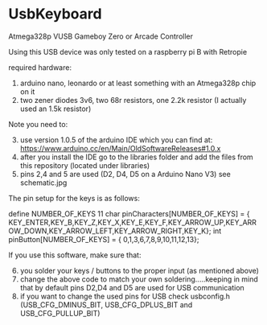 # UsbKeyboard
Atmega328p VUSB Gameboy Zero or Arcade Controller

Using this USB device was only tested on a raspberry pi B with Retropie

required hardware:

1. arduino nano, leonardo or at least something with an Atmega328p chip on it
2. two zener diodes 3v6, two 68r resistors, one 2.2k resistor (I actually used an 1.5k resistor)

Note you need to:

3. use version 1.0.5 of the arduino IDE which you can find at: https://www.arduino.cc/en/Main/OldSoftwareReleases#1.0.x
4. after you install the IDE go to the libraries folder and add the files from this repository (located under libraries)
5. pins 2,4 and 5 are used (D2, D4, D5 on a Arduino Nano V3) see schematic.jpg

The pin setup for the keys is as follows:

define NUMBER_OF_KEYS 11
char pinCharacters[NUMBER_OF_KEYS] = {
  KEY_ENTER,KEY_B,KEY_Z,KEY_X,KEY_E,KEY_F,KEY_ARROW_UP,KEY_ARROW_DOWN,KEY_ARROW_LEFT,KEY_ARROW_RIGHT,KEY_K};
int pinButton[NUMBER_OF_KEYS] = {
  0,1,3,6,7,8,9,10,11,12,13};
  
If you use this software, make sure that:

6. you solder your keys / buttons to the proper input (as mentioned above)
7. change the above code to match your own soldering.....keeping in mind that by default pins D2,D4 and D5 are used for USB communication
8. if you want to change the used pins for USB check usbconfig.h (USB_CFG_DMINUS_BIT, USB_CFG_DPLUS_BIT and USB_CFG_PULLUP_BIT)
